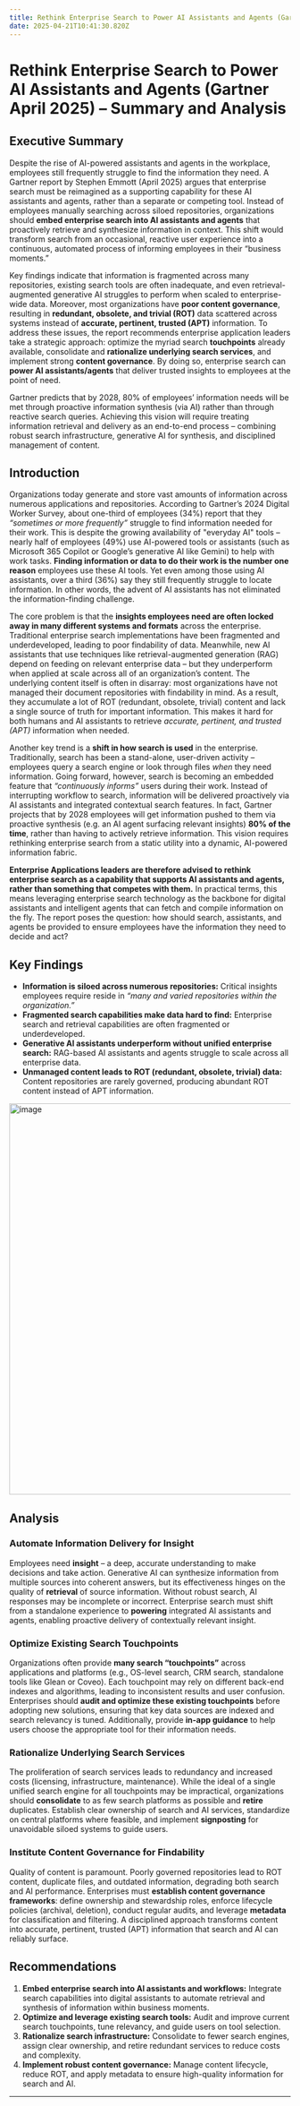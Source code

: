 ```yaml
---
title: Rethink Enterprise Search to Power AI Assistants and Agents (Gartner April 2025) – Summary and Analysis
date: 2025-04-21T10:41:30.820Z
---
```


# Rethink Enterprise Search to Power AI Assistants and Agents (Gartner April 2025) – Summary and Analysis

## Executive Summary

Despite the rise of AI-powered assistants and agents in the workplace, employees still frequently struggle to find the information they need. A Gartner report by Stephen Emmott (April 2025) argues that enterprise search must be reimagined as a supporting capability for these AI assistants and agents, rather than a separate or competing tool. Instead of employees manually searching across siloed repositories, organizations should **embed enterprise search into AI assistants and agents** that proactively retrieve and synthesize information in context. This shift would transform search from an occasional, reactive user experience into a continuous, automated process of informing employees in their “business moments.”

Key findings indicate that information is fragmented across many repositories, existing search tools are often inadequate, and even retrieval-augmented generative AI struggles to perform when scaled to enterprise-wide data. Moreover, most organizations have **poor content governance**, resulting in **redundant, obsolete, and trivial (ROT)** data scattered across systems instead of **accurate, pertinent, trusted (APT)** information. To address these issues, the report recommends enterprise application leaders take a strategic approach: optimize the myriad search **touchpoints** already available, consolidate and **rationalize underlying search services**, and implement strong **content governance**. By doing so, enterprise search can **power AI assistants/agents** that deliver trusted insights to employees at the point of need.

Gartner predicts that by 2028, 80% of employees’ information needs will be met through proactive information synthesis (via AI) rather than through reactive search queries. Achieving this vision will require treating information retrieval and delivery as an end-to-end process – combining robust search infrastructure, generative AI for synthesis, and disciplined management of content.

## Introduction

Organizations today generate and store vast amounts of information across numerous applications and repositories. According to Gartner’s 2024 Digital Worker Survey, about one-third of employees (34%) report that they *“sometimes or more frequently”* struggle to find information needed for their work. This is despite the growing availability of "everyday AI" tools – nearly half of employees (49%) use AI-powered tools or assistants (such as Microsoft 365 Copilot or Google’s generative AI like Gemini) to help with work tasks. **Finding information or data to do their work is the number one reason** employees use these AI tools. Yet even among those using AI assistants, over a third (36%) say they still frequently struggle to locate information. In other words, the advent of AI assistants has not eliminated the information-finding challenge. 

The core problem is that the **insights employees need are often locked away in many different systems and formats** across the enterprise. Traditional enterprise search implementations have been fragmented and underdeveloped, leading to poor findability of data. Meanwhile, new AI assistants that use techniques like retrieval-augmented generation (RAG) depend on feeding on relevant enterprise data – but they underperform when applied at scale across all of an organization’s content. The underlying content itself is often in disarray: most organizations have not managed their document repositories with findability in mind. As a result, they accumulate a lot of ROT (redundant, obsolete, trivial) content and lack a single source of truth for important information. This makes it hard for both humans and AI assistants to retrieve *accurate, pertinent, and trusted (APT)* information when needed.

Another key trend is a **shift in how search is used** in the enterprise. Traditionally, search has been a stand-alone, user-driven activity – employees query a search engine or look through files *when* they need information. Going forward, however, search is becoming an embedded feature that *“continuously informs”* users during their work. Instead of interrupting workflow to search, information will be delivered proactively via AI assistants and integrated contextual search features. In fact, Gartner projects that by 2028 employees will get information pushed to them via proactive synthesis (e.g. an AI agent surfacing relevant insights) **80% of the time**, rather than having to actively retrieve information. This vision requires rethinking enterprise search from a static utility into a dynamic, AI-powered information fabric.

**Enterprise Applications leaders are therefore advised to rethink enterprise search as a capability that supports AI assistants and agents, rather than something that competes with them.** In practical terms, this means leveraging enterprise search technology as the backbone for digital assistants and intelligent agents that can fetch and compile information on the fly. The report poses the question: how should search, assistants, and agents be provided to ensure employees have the information they need to decide and act?

## Key Findings

- **Information is siloed across numerous repositories:** Critical insights employees require reside in *“many and varied repositories within the organization.”*
- **Fragmented search capabilities make data hard to find:** Enterprise search and retrieval capabilities are often fragmented or underdeveloped.
- **Generative AI assistants underperform without unified enterprise search:** RAG-based AI assistants and agents struggle to scale across all enterprise data.
- **Unmanaged content leads to ROT (redundant, obsolete, trivial) data:** Content repositories are rarely governed, producing abundant ROT content instead of APT information.

<img width="699" alt="image" src="https://github.com/user-attachments/assets/2d97096d-ec31-46a2-a748-911d2de6c91f" />


## Analysis

### Automate Information Delivery for Insight

Employees need **insight** – a deep, accurate understanding to make decisions and take action. Generative AI can synthesize information from multiple sources into coherent answers, but its effectiveness hinges on the quality of **retrieval** of source information. Without robust search, AI responses may be incomplete or incorrect. Enterprise search must shift from a standalone experience to **powering** integrated AI assistants and agents, enabling proactive delivery of contextually relevant insight.

### Optimize Existing Search Touchpoints

Organizations often provide **many search “touchpoints”** across applications and platforms (e.g., OS-level search, CRM search, standalone tools like Glean or Coveo). Each touchpoint may rely on different back-end indexes and algorithms, leading to inconsistent results and user confusion. Enterprises should **audit and optimize these existing touchpoints** before adopting new solutions, ensuring that key data sources are indexed and search relevancy is tuned. Additionally, provide **in-app guidance** to help users choose the appropriate tool for their information needs.

### Rationalize Underlying Search Services

The proliferation of search services leads to redundancy and increased costs (licensing, infrastructure, maintenance). While the ideal of a single unified search engine for all touchpoints may be impractical, organizations should **consolidate** to as few search platforms as possible and **retire** duplicates. Establish clear ownership of search and AI services, standardize on central platforms where feasible, and implement **signposting** for unavoidable siloed systems to guide users.

### Institute Content Governance for Findability

Quality of content is paramount. Poorly governed repositories lead to ROT content, duplicate files, and outdated information, degrading both search and AI performance. Enterprises must **establish content governance frameworks**: define ownership and stewardship roles, enforce lifecycle policies (archival, deletion), conduct regular audits, and leverage **metadata** for classification and filtering. A disciplined approach transforms content into accurate, pertinent, trusted (APT) information that search and AI can reliably surface.

## Recommendations

1. **Embed enterprise search into AI assistants and workflows:** Integrate search capabilities into digital assistants to automate retrieval and synthesis of information within business moments.
2. **Optimize and leverage existing search tools:** Audit and improve current search touchpoints, tune relevancy, and guide users on tool selection.
3. **Rationalize search infrastructure:** Consolidate to fewer search engines, assign clear ownership, and retire redundant services to reduce costs and complexity.
4. **Implement robust content governance:** Manage content lifecycle, reduce ROT, and apply metadata to ensure high-quality information for search and AI.

---

